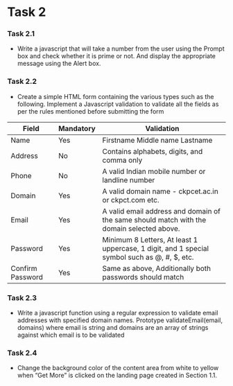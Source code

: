 # Task  2

### Task 2.1 
-  Write a javascript that will take a number from the user using the Prompt box
and check whether it is prime or not. And display the appropriate message
using the Alert box.

### Task 2.2 
- Create a simple HTML form containing the various types such as the following.
Implement a Javascript validation to validate all the fields as per the rules
mentioned before submitting the form

| Field            | Mandatory | Validation                                                                 |
|-----------------|-----------|---------------------------------------------------------------------------|
| Name            | Yes       | Firstname Middle name Lastname                                           |
| Address         | No        | Contains alphabets, digits, and comma only                              |
| Phone          | No        | A valid Indian mobile number or landline number                         |
| Domain         | Yes       | A valid domain name - ckpcet.ac.in or ckpct.com etc.                     |
| Email         | Yes       | A valid email address and domain of the same should match with the domain selected above. |
| Password      | Yes       | Minimum 8 Letters, At least 1 uppercase, 1 digit, and 1 special symbol such as @, #, $, etc. |
| Confirm Password | Yes       | Same as above, Additionally both passwords should match                 |


### Task 2.3 
- Write a javascript function using a regular expression to validate email
addresses with specified domain names.
Prototype validateEmail(email, domains)
where email is string and domains are an array of strings against which email is to be validated


### Task 2.4
- Change the background color of the content area from white to yellow when
“Get More” is clicked on the landing page created in Section 1.1.